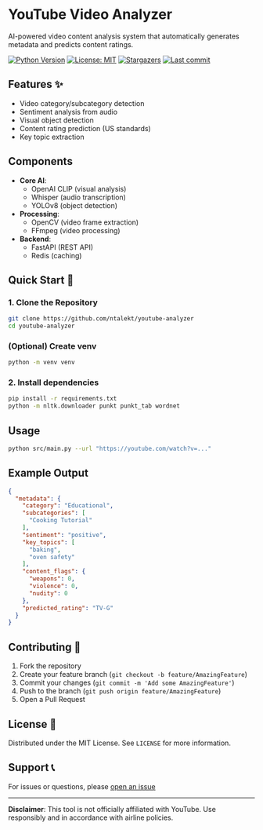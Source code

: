 # YouTube Video Analyzer

AI-powered video content analysis system that automatically generates metadata and predicts content ratings.

[![Python Version](https://img.shields.io/badge/python-3.11%2B-blue)](https://www.python.org/)
[![License: MIT](https://img.shields.io/badge/License-MIT-blue.svg)](https://opensource.org/licenses/MIT)
[![Stargazers](https://img.shields.io/github/stars/ntalekt/youtube-analyzer?style=flat)](https://github.com/ntalekt/youtube-analyzer/stargazers)
[![Last commit](https://img.shields.io/github/last-commit/ntalekt/youtube-analyzer?style=flat)](https://github.com/ntalekt/youtube-analyzer/commits/master)

## Features ✨
- Video category/subcategory detection
- Sentiment analysis from audio
- Visual object detection
- Content rating prediction (US standards)
- Key topic extraction

## Components
- **Core AI**:
  - OpenAI CLIP (visual analysis)
  - Whisper (audio transcription)
  - YOLOv8 (object detection)
- **Processing**:
  - OpenCV (video frame extraction)
  - FFmpeg (video processing)
- **Backend**:
  - FastAPI (REST API)
  - Redis (caching)

## Quick Start 🚀 

### 1. Clone the Repository
```bash
git clone https://github.com/ntalekt/youtube-analyzer
cd youtube-analyzer
```

### (Optional) Create venv
```bash
python -m venv venv
```

### 2. Install dependencies
```bash
pip install -r requirements.txt
python -m nltk.downloader punkt punkt_tab wordnet
```

## Usage
```bash
python src/main.py --url "https://youtube.com/watch?v=..."
```

## Example Output
```json
{
  "metadata": {
    "category": "Educational",
    "subcategories": [
      "Cooking Tutorial"
    ],
    "sentiment": "positive",
    "key_topics": [
      "baking",
      "oven safety"
    ],
    "content_flags": {
      "weapons": 0,
      "violence": 0,
      "nudity": 0
    },
    "predicted_rating": "TV-G"
  }
}
```
## Contributing 🤝

1. Fork the repository
2. Create your feature branch (`git checkout -b feature/AmazingFeature`)
3. Commit your changes (`git commit -m 'Add some AmazingFeature'`)
4. Push to the branch (`git push origin feature/AmazingFeature`)
5. Open a Pull Request

## License 📜

Distributed under the MIT License. See `LICENSE` for more information.

## Support 📞

For issues or questions, please [open an issue](https://github.com/ntalekt/order-flow-analysis-tool/issues)

---

**Disclaimer**: This tool is not officially affiliated with YouTube. Use responsibly and in accordance with airline policies.